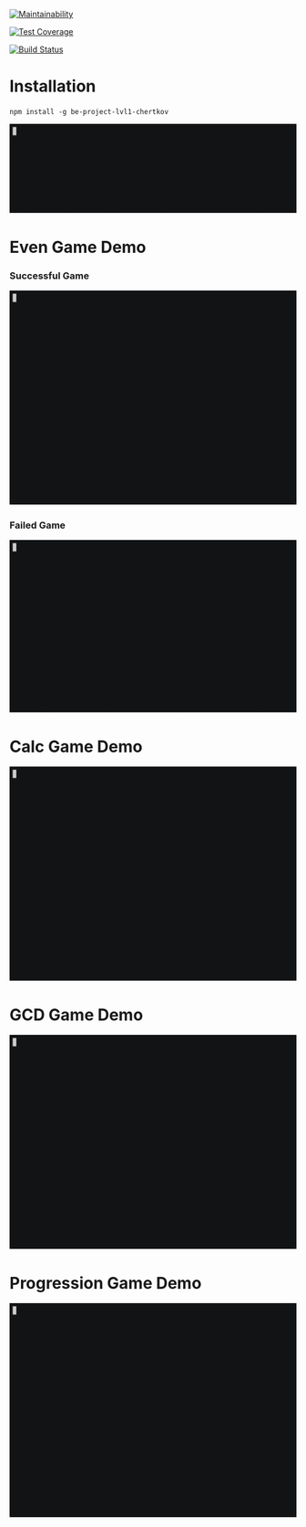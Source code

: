 [![Maintainability](https://api.codeclimate.com/v1/badges/fee77e74c637d6fb50f9/maintainability)](https://codeclimate.com/github/kirill-chertkov/backend-project-lvl1/maintainability)

[![Test Coverage](https://api.codeclimate.com/v1/badges/fee77e74c637d6fb50f9/test_coverage)](https://codeclimate.com/github/kirill-chertkov/backend-project-lvl1/test_coverage)

[![Build Status](https://travis-ci.org/kirill-chertkov/backend-project-lvl1.svg?branch=master)](https://travis-ci.org/kirill-chertkov/backend-project-lvl1)

# Installation
```
npm install -g be-project-lvl1-chertkov
```
[![Installation](gif/install.gif)](https://asciinema.org/a/evwhz2xu8y5EONufn8GIkssZJ)
# Even Game Demo
### Successful Game
[![Successful game](gif/success.gif)](https://asciinema.org/a/eRHWS9fIMLaJ7OIKHKKk7BHGw)
### Failed Game
[![Failed game](gif/fail.gif)](https://asciinema.org/a/NPkh5hhgYdbXohQJXYTifGJsH)
# Calc Game Demo
[![Successful game](gif/calc_success.gif)](https://asciinema.org/a/ygiNqkCbaGPZOBkCOVyHfiTN8)
# GCD Game Demo
[![Successful game](gif/gcd_success.gif)](https://asciinema.org/a/X04Ax7tMTJ5YcjGYAnxIGm1iK)
# Progression Game Demo
[![Successful game](gif/progression_success.gif)](https://asciinema.org/a/jyXIxlzvmzvDDmpNhg0ek3AVT)
